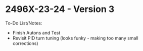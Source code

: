 # 2496X-23-24 - Version 3

To-Do List/Notes:
- Finish Autons and Test
- Revisit PID turn tuning (looks funky - making too many small corrections)
